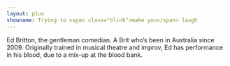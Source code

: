 ```yaml
---
layout: plus
showname: Trying to <span class="blink">make you</span> laugh
---
```

Ed Britton, the gentleman comedian. A Brit who’s been in Australia since 2009. Originally trained in musical theatre and improv, Ed has performance in his blood, due to a mix-up at the blood bank.
